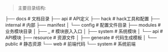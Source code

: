 > 主要目录结构:

├── docs                    # 文档目录
├── api                     # API定义
├── hack                    # hack工具和配置
├── internal                # 内部
├── manifest
│   └── config             # 配置文件目录
├── modules                # 业务模块目录
│   ├── _                   # 模块嵌入入口
│   ├── system            # 系统模块
│   └── api                # API模块
├── resource              # 资源文件
│   ├── generate         # 代码生成模板
│   └── public          # 静态资源
└── web                  # 前端代码
    └── system          # 系统前端

